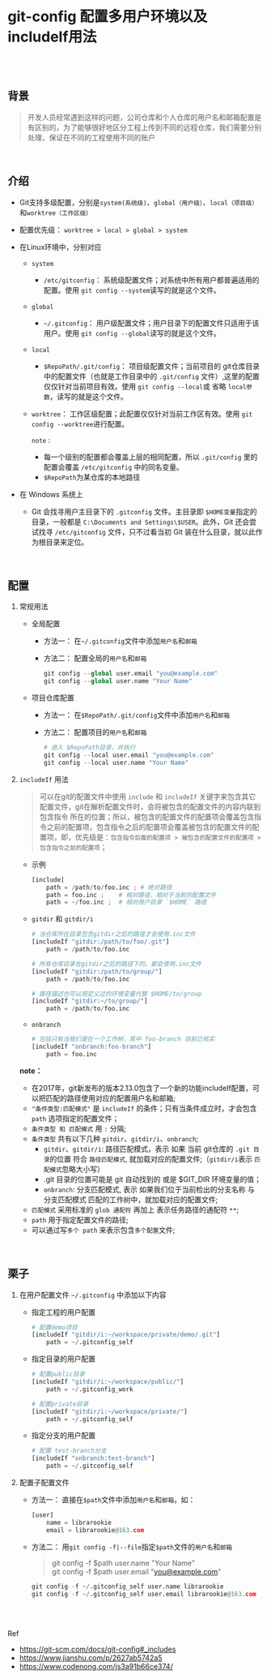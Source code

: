 # git-config 配置多用户环境以及 includeIf用法

</br>
</br>

## 背景

> 开发人员经常遇到这样的问题，公司仓库和个人仓库的用户名和邮箱配置是有区别的，为了能够很好地区分工程上传到不同的远程仓库，我们需要分别处理，保证在不同的工程使用不同的账户

</br>

## 介绍

- Git支持多级配置，分别是`system(系统级)`、`global（用户级）`、`local（项目级）`和`worktree（工作区级）`

- 配置优先级： `worktree > local > global > system`

- 在Linux环境中，分别对应

  - `system`
    - `/etc/gitconfig`： 系统级配置文件；对系统中所有用户都普遍适用的配置。使用 `git config --system`读写的就是这个文件。

  - `global`
    - `~/.gitconfig`： 用户级配置文件；用户目录下的配置文件只适用于该用户。使用 `git config --global`读写的就是这个文件。

  - `local`
    - `$RepoPath/.git/config`： 项目级配置文件；当前项目的 git仓库目录中的配置文件（也就是工作目录中的 `.git/config` 文件）,这里的配置仅仅针对当前项目有效。使用 `git config --local`或 省略 `local参数`，读写的就是这个文件。

  - `worktree`： 工作区级配置；此配置仅仅针对当前工作区有效。使用 `git config --worktree`进行配置。

    `note` :

    - 每一个级别的配置都会覆盖上层的相同配置，所以 `.git/config` 里的配置会覆盖 `/etc/gitconfig` 中的同名变量。
    - `$RepoPath`为某仓库的本地路径

- 在 Windows 系统上
  - Git 会找寻用户主目录下的 `.gitconfig` 文件。主目录即 `$HOME变量`指定的目录，一般都是 `C:\Documents and Settings\$USER`。此外，Git 还会尝试找寻 `/etc/gitconfig` 文件，只不过看当初 Git 装在什么目录，就以此作为根目录来定位。

</br>

## 配置

1. 常规用法

    - 全局配置
      - 方法一： 在`~/.gitconfig`文件中添加`用户名`和`邮箱`
      - 方法二： 配置全局的`用户名`和`邮箱`

        ```py
        git config --global user.email "you@example.com"
        git config --global user.name "Your Name"
        ```

    - 项目仓库配置
      - 方法一： 在`$RepoPath/.git/config`文件中添加`用户名`和`邮箱`
      - 方法二： 配置项目的`用户名`和`邮箱`

        ```py
        # 进入 $RepoPath目录，并执行
        git config --local user.email "you@example.com"
        git config --local user.name "Your Name"
        ```

2. `includeIf` 用法

    > 可以在git的配置文件中使用 `include` 和 `includeIf` 关键字来包含其它配置文件，git在解析配置文件时，会将被包含的配置文件的内容内联到 包含指令 所在的位置；所以，被包含的配置文件的配置项会覆盖包含指令之前的配置项，包含指令之后的配置项会覆盖被包含的配置文件的配置项，即，优先级是：`包含指令后面的配置项 > 被包含的配置文件的配置项 > 包含指令之前的配置项`；

    - 示例

        ```py
        [include]
            path = /path/to/foo.inc ; # 绝对路径
            path = foo.inc ;    # 相对路径，相对于当前的配置文件
            path = ~/foo.inc ;  # 相对用户目录 `$HOME` 路径
        ```

    - `gitdir` 和 `gitdir/i`

        ```py
        # 当仓库所在目录包含gitdir之后的路径才会使用.inc文件
        [includeIf "gitdir:/path/to/foo/.git"]
            path = /path/to/foo.inc

        # 所有仓库目录在gitdir之后的路径下的，都会使用.inc文件
        [includeIf "gitdir:/path/to/group/"]
            path = /path/to/foo.inc

        # 路径描述也可以用定义过的环境变量代替 $HOME/to/group
        [includeIf "gitdir:~/to/group/"]
            path = /path/to/foo.inc
        ```

    - `onbranch`

        ```py
        # 包括只有当我们是在一个工作树，其中 foo-branch 目前已核实
        [includeIf "onbranch:foo-branch"]
            path = foo.inc
        ```

    **note：**
    - 在2017年，git新发布的版本2.13.0包含了一个新的功能includeIf配置，可以把匹配的路径使用对应的配置用户名和邮箱;
    - `"条件类型:匹配模式"` 是 `includeIf` 的条件；只有当条件成立时，才会包含 `path` 选项指定的配置文件；
    - `条件类型 和 匹配模式` 用 `:` 分隔;
    - `条件类型` 共有以下几种 `gitdir`、`gitdir/i`、`onbranch`;
      - `gitdir`、`gitdir/i`: 路径匹配模式，表示 如果 当前 git仓库的 `.git 目录`的位置 符合 `路径匹配模式`, 就加载对应的配置文件;（`gitdir/i`表示 `匹配模式`忽略大小写）
      - .git 目录的位置可能是 git 自动找到的 或是 $GIT_DIR 环境变量的值；
      - `onbranch`: 分支匹配模式, 表示 如果我们位于当前检出的分支名称 与 分支匹配模式 匹配的工作树中，就加载对应的配置文件;
    - `匹配模式` 采用标准的 `glob 通配符` 再加上 表示任务路径的通配符 `**`;
    - `path` 用于指定配置文件的路径;
    - 可以通过写`多个 path` 来表示包含`多个配置`文件;

</br>

## 栗子

1. 在用户配置文件 `~/.gitconfig` 中添加以下内容

   - 指定工程的用户配置

       ```py
       # 配置demo项目
       [includeIf "gitdir/i:~/workspace/private/demo/.git"]
           path = ~/.gitconfig_self
       ```

   - 指定目录的用户配置

       ```py
       # 配置public目录
       [includeIf "gitdir/i:~/workspace/public/"]
           path = ~/.gitconfig_work

       # 配置private目录
       [includeIf "gitdir/i:~/workspace/private/"]
           path = ~/.gitconfig_self
       ```

   - 指定分支的用户配置

       ```py
       # 配置 test-branch分支
       [includeIf "onbranch:test-branch"]
           path = ~/.gitconfig_self
       ```

2. 配置子配置文件

   - 方法一： 直接在`$path`文件中添加`用户名`和`邮箱`，如：

      ```py
      [user]
          name = librarookie
          email = librarookie@163.com
      ```

   - 方法二： 用`git config -f|--file`指定`$path`文件的`用户名`和`邮箱`

      > git config -f $path user.name "Your Name"</br>
      > git config -f $path user.email "you@example.com"

      ```py
      git config -f ~/.gitconfig_self user.name librarookie
      git config -f ~/.gitconfig_self user.email librarookie@163.com
      ```

</br>
</br>

Ref

- <https://git-scm.com/docs/git-config#_includes>
- <https://www.jianshu.com/p/2627ab5742a5>
- <https://www.codenong.com/js3a91b66ce374/>
